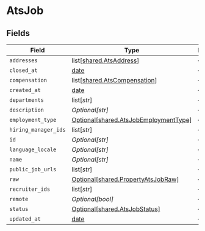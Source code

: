 # AtsJob


## Fields

| Field                                                                                    | Type                                                                                     | Required                                                                                 | Description                                                                              |
| ---------------------------------------------------------------------------------------- | ---------------------------------------------------------------------------------------- | ---------------------------------------------------------------------------------------- | ---------------------------------------------------------------------------------------- |
| `addresses`                                                                              | list[[shared.AtsAddress](undefined/models/shared/atsaddress.md)]                         | :heavy_minus_sign:                                                                       | N/A                                                                                      |
| `closed_at`                                                                              | [date](https://docs.python.org/3/library/datetime.html#date-objects)                     | :heavy_minus_sign:                                                                       | N/A                                                                                      |
| `compensation`                                                                           | list[[shared.AtsCompensation](undefined/models/shared/atscompensation.md)]               | :heavy_minus_sign:                                                                       | N/A                                                                                      |
| `created_at`                                                                             | [date](https://docs.python.org/3/library/datetime.html#date-objects)                     | :heavy_minus_sign:                                                                       | N/A                                                                                      |
| `departments`                                                                            | list[*str*]                                                                              | :heavy_minus_sign:                                                                       | N/A                                                                                      |
| `description`                                                                            | *Optional[str]*                                                                          | :heavy_minus_sign:                                                                       | N/A                                                                                      |
| `employment_type`                                                                        | [Optional[shared.AtsJobEmploymentType]](undefined/models/shared/atsjobemploymenttype.md) | :heavy_minus_sign:                                                                       | N/A                                                                                      |
| `hiring_manager_ids`                                                                     | list[*str*]                                                                              | :heavy_minus_sign:                                                                       | N/A                                                                                      |
| `id`                                                                                     | *Optional[str]*                                                                          | :heavy_minus_sign:                                                                       | N/A                                                                                      |
| `language_locale`                                                                        | *Optional[str]*                                                                          | :heavy_minus_sign:                                                                       | N/A                                                                                      |
| `name`                                                                                   | *Optional[str]*                                                                          | :heavy_minus_sign:                                                                       | N/A                                                                                      |
| `public_job_urls`                                                                        | list[*str*]                                                                              | :heavy_minus_sign:                                                                       | N/A                                                                                      |
| `raw`                                                                                    | [Optional[shared.PropertyAtsJobRaw]](undefined/models/shared/propertyatsjobraw.md)       | :heavy_minus_sign:                                                                       | N/A                                                                                      |
| `recruiter_ids`                                                                          | list[*str*]                                                                              | :heavy_minus_sign:                                                                       | N/A                                                                                      |
| `remote`                                                                                 | *Optional[bool]*                                                                         | :heavy_minus_sign:                                                                       | N/A                                                                                      |
| `status`                                                                                 | [Optional[shared.AtsJobStatus]](undefined/models/shared/atsjobstatus.md)                 | :heavy_minus_sign:                                                                       | N/A                                                                                      |
| `updated_at`                                                                             | [date](https://docs.python.org/3/library/datetime.html#date-objects)                     | :heavy_minus_sign:                                                                       | N/A                                                                                      |